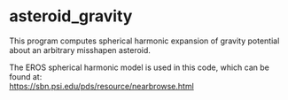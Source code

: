 # asteroid_gravity

This program computes spherical harmonic expansion of gravity potential about an arbitrary misshapen asteroid.

The EROS spherical harmonic model is used in this code, which can be found at:  
https://sbn.psi.edu/pds/resource/nearbrowse.html
